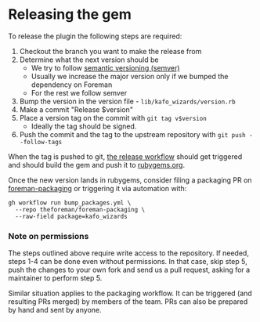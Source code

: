 # Releasing the gem

To release the plugin the following steps are required:
1. Checkout the branch you want to make the release from
2. Determine what the next version should be
   - We try to follow [semantic versioning (semver)](https://semver.org)
   - Usually we increase the major version only if we bumped the dependency on Foreman
   - For the rest we follow semver
3. Bump the version in the version file - `lib/kafo_wizards/version.rb`
4. Make a commit "Release $version"
5. Place a version tag on the commit with `git tag v$version`
   - Ideally the tag should be signed.
6. Push the commit and the tag to the upstream repository with `git push --follow-tags`

When the tag is pushed to git, [the release workflow](.github/workflows/release.yml) should get triggered and should build the gem and push it to [rubygems.org](https://rubygems.org/gems/kafo_wizards).

Once the new version lands in rubygems, consider filing a packaging PR on [foreman-packaging](https://github.com/theforeman/foreman-packaging) or triggering it via automation with:
```shell
gh workflow run bump_packages.yml \
  --repo theforeman/foreman-packaging \
  --raw-field package=kafo_wizards
```

### Note on permissions

The steps outlined above require write access to the repository. If needed, steps 1-4 can be done even without permissions. In that case, skip step 5, push the changes to your own fork and send us a pull request, asking for a maintainer to perform step 5.

Similar situation applies to the packaging workflow. It can be triggered (and resulting PRs merged) by members of the team. PRs can also be prepared by hand and sent by anyone.
